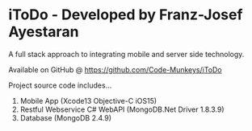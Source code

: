 iToDo - Developed by Franz-Josef Ayestaran
=====

A full stack approach to integrating mobile and server side technology.

Available on GitHub @ https://github.com/Code-Munkeys/iToDo

Project source code includes...

1. Mobile App (Xcode13 Objective-C iOS15)
2. Restful Webservice C# WebAPI (MongoDB.Net Driver 1.8.3.9)
3. Database (MongoDB 2.4.9)


